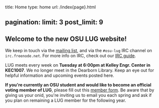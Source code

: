 title: Home
type: home
url: /index{page}.html

pagination:
    limit: 3
    post_limit: 9
---

Welcome to the new OSU LUG website!
-----------------------------------

We keep in touch via the [mailing list][ml], and via the `#osu-lug` IRC
channel on `irc.freenode.net`. For more info on IRC, check out our [IRC
guide][ircguide].

LUG meets every week on **Tuesday at 6:00pm at Kelley Engr. Center in
KEC1007**. We no longer meet in the Dearborn Library. Keep an eye out for
helpful information and upcoming events posted here.

**If you're currently an OSU student and would like to become an official
voting member of LUG**, please fill out this [member form](form). Be aware that
by giving us your onid, you're inviting us to email you each spring and ask if
you plan on remaining a LUG member for the following year.

[form]: https://docs.google.com/spreadsheet/viewform?formkey=dDIySHZQeHNhbFhkd25uaTFUNEZubnc6MQ
[gh-issues]: https://github.com/OSULUG/OSULUG-Website/issues
[source]: https://github.com/OSULUG/OSULUG-Website/
[ircguide]: /blog/20110915-irc/
[ml]: http://lists.oregonstate.edu/mailman/listinfo/linux

